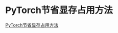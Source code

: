 # PyTorch节省显存占用方法
[PyTorch节省显存占用方法](https://aiwithcloud.com/2021/07/21/pytorch%e8%8a%82%e7%9c%81%e6%98%be%e5%ad%98%e5%8d%a0%e7%94%a8%e6%96%b9%e6%b3%95/)